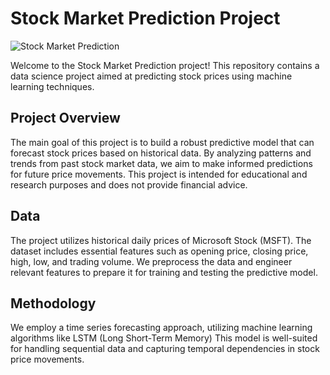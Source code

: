 # Stock Market Prediction Project

![Stock Market Prediction](https://png.pngtree.com/element_our/20190524/ourmid/pngtree-beautiful-hand-painted-stock-market-rising-png-element-image_1096860.jpg)

Welcome to the Stock Market Prediction project! This repository contains a data science project aimed at predicting stock prices using machine learning techniques.

## Project Overview

The main goal of this project is to build a robust predictive model that can forecast stock prices based on historical data. By analyzing patterns and trends from past stock market data, we aim to make informed predictions for future price movements. This project is intended for educational and research purposes and does not provide financial advice.

## Data

The project utilizes historical  daily prices of Microsoft Stock (MSFT). The dataset includes essential features such as opening price, closing price, high, low, and trading volume. We preprocess the data and engineer relevant features to prepare it for training and testing the predictive model.

## Methodology

We employ a time series forecasting approach, utilizing machine learning algorithms like LSTM (Long Short-Term Memory) This model is well-suited for handling sequential data and capturing temporal dependencies in stock price movements.
